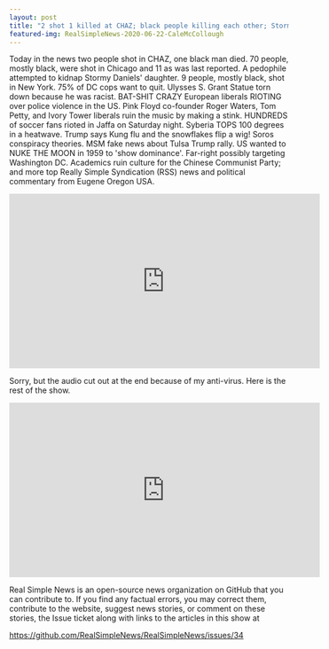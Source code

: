 ```yaml
---
layout: post
title: "2 shot 1 killed at CHAZ; black people killing each other; Stormy Daniels' daughter almost kidnapped"
featured-img: RealSimpleNews-2020-06-22-CaleMcCollough
---
```


Today in the news two people shot in CHAZ, one black man died. 70 people, mostly black, were shot in Chicago and 11 as was last reported. A pedophile attempted to kidnap Stormy Daniels' daughter. 9 people, mostly black, shot in New York. 75% of DC cops want to quit. Ulysses S. Grant Statue torn down because he was racist. BAT-SHIT CRAZY European liberals RIOTING over police violence in the US. Pink Floyd co-founder Roger Waters, Tom Petty, and Ivory Tower liberals ruin the music by making a stink. HUNDREDS of soccer fans rioted in Jaffa on Saturday night. Syberia TOPS 100 degrees in a heatwave. Trump says Kung flu and the snowflakes flip a wig! Soros conspiracy theories. MSM fake news about Tulsa Trump rally. US wanted to NUKE THE MOON in 1959 to 'show dominance'. Far-right possibly targeting Washington DC. Academics ruin culture for the Chinese Communist Party; and more top Really Simple Syndication (RSS) news and political commentary from Eugene Oregon USA.

<iframe width="560" height="315" src="https://www.youtube.com/embed/khJi3zDOC5o" frameborder="0" allow="accelerometer; autoplay; encrypted-media; gyroscope; picture-in-picture" allowfullscreen></iframe>

Sorry, but the audio cut out at the end because of my anti-virus. Here is the rest of the show.

<iframe width="560" height="315" src="https://www.youtube.com/embed/9157IagvupE" frameborder="0" allow="accelerometer; autoplay; encrypted-media; gyroscope; picture-in-picture" allowfullscreen></iframe>

Real Simple News is an open-source news organization on GitHub that you can contribute to. If you find any factual errors, you may correct them, contribute to the website, suggest news stories, or comment on these stories, the Issue ticket along with links to the articles in this show at 

<https://github.com/RealSimpleNews/RealSimpleNews/issues/34>
